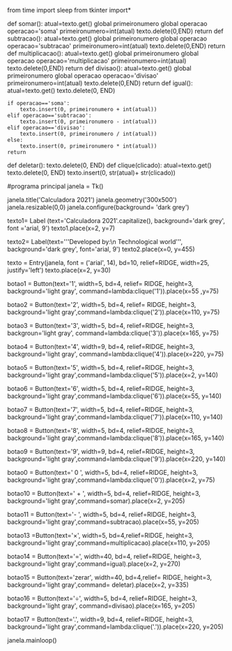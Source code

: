 
from time import sleep
from tkinter import*

def somar():
	atual=texto.get()
	global primeironumero
	global operacao
	operacao='soma'
	primeironumero=int(atual)
	texto.delete(0,END)
	return
def subtracao():
	atual=texto.get()
	global primeironumero
	global operacao
	operacao='subtracao'
	primeironumero=int(atual)
	texto.delete(0,END)
	return
def multiplicacao():
	atual=texto.get()
	global primeironumero
	global operacao
	operacao='multiplicacao'
	primeironumero=int(atual)
	texto.delete(0,END)
	return
def divisao():
	atual=texto.get()
	global primeironumero
	global operacao
	operacao='divisao'
	primeironumero=int(atual)
	texto.delete(0,END)
	return
def igual():
	atual=texto.get()
	texto.delete(0, END)
	
	if operacao=='soma':
		texto.insert(0, primeironumero + int(atual))
	elif operacao=='subtracao':
		texto.insert(0, primeironumero - int(atual))
	elif operacao=='divisao':
		texto.insert(0, primeironumero / int(atual))
	else:
		texto.insert(0, primeironumero * int(atual))
	return
def deletar():
	texto.delete(0, END)
def clique(clicado):
	atual=texto.get()
	texto.delete(0, END)
	texto.insert(0, str(atual)+ str(clicado))

#programa principal
janela = Tk()

janela.title('Calculadora 2021')
janela.geometry('300x500')
janela.resizable(0,0)
janela.configure(background= 'dark grey')

texto1= Label (text='Calculadora 2021'.capitalize(), background='dark grey', font ='arial, 9')
texto1.place(x=2, y=7)

texto2= Label(text='''Developed by:\n           Technological world''', background='dark grey', font='arial, 9')
texto2.place(x=0, y=455)

texto = Entry(janela, font = ('arial', 14), bd=10, relief=RIDGE, width=25, justify='left')
texto.place(x=2, y=30)

botao1 = Button(text='1', width=5, bd=4, relief= RIDGE, height=3,
                background='light gray', command=lambda:clique('1')).place(x=55 ,y=75)

botao2 = Button(text='2', width=5, bd=4, relief= RIDGE, height=3,
                background='light gray',command=lambda:clique('2')).place(x=110, y=75)

botao3 = Button(text='3', width=5, bd=4, relief=RIDGE, height=3,
                backgroun='light gray', command=lambda:clique('3')).place(x=165, y=75)

botao4 = Button(text='4', width=9, bd=4, relief=RIDGE, height=3,
                background='light gray', command=lambda:clique('4')).place(x=220, y=75)

botao5 = Button(text='5', width=5, bd=4, relief=RIDGE, height=3,
                background='light gray',command=lambda:clique('5')).place(x=2, y=140)

botao6 = Button(text='6', width=5, bd=4, relief=RIDGE, height=3,
                background='light gray',command=lambda:clique('6')).place(x=55, y=140)

botao7 = Button(text='7', width=5, bd=4, relief=RIDGE, height=3,
                background='light gray',command=lambda:clique('7')).place(x=110, y=140)

botao8 = Button(text='8', width=5, bd=4, relief=RIDGE, height=3,
                background='light gray',command=lambda:clique('8')).place(x=165, y=140)

botao9 = Button(text='9', width=9, bd=4, relief=RIDGE, height=3,
                background='light gray',command=lambda:clique('9')).place(x=220, y=140)

botao0 = Button(text=' 0 ', width=5, bd=4, relief=RIDGE, height=3,
                background='light gray',command=lambda:clique('0')).place(x=2, y=75)

botao10 = Button(text=' + ', width=5, bd=4, relief=RIDGE, height=3,
                 background='light gray',command=somar).place(x=2, y=205)

botao11 = Button(text='- ', width=5, bd=4, relief=RIDGE, height=3,
                 background='light gray',command=subtracao).place(x=55, y=205)

botao13 =Button(text='×', width=5, bd=4,relief=RIDGE, height=3,
                background='light gray',command=multiplicacao).place(x=110, y=205)

botao14 = Button(text='=', width=40, bd=4, relief=RIDGE, height=3,
                 background='light gray',command=igual).place(x=2, y=270)

botao15 = Button(text='zerar', width=40, bd=4,relief= RIDGE, height=3,
                 background='light gray',command= deletar).place(x=2, y=335)

botao16 = Button(text='÷', width=5, bd=4, relief=RIDGE, height=3,
                 background='light gray', command=divisao).place(x=165, y=205)

botao17 = Button(text='.', width=9, bd=4, relief=RIDGE, height=3,
                 background='light gray',command=lambda:clique('.')).place(x=220, y=205)

janela.mainloop()
